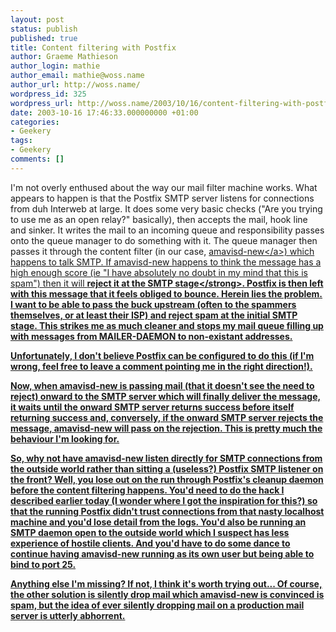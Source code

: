 ```yaml
---
layout: post
status: publish
published: true
title: Content filtering with Postfix
author: Graeme Mathieson
author_login: mathie
author_email: mathie@woss.name
author_url: http://woss.name/
wordpress_id: 325
wordpress_url: http://woss.name/2003/10/16/content-filtering-with-postfix/
date: 2003-10-16 17:46:33.000000000 +01:00
categories:
- Geekery
tags:
- Geekery
comments: []
---
```

I'm not overly enthused about the way our mail filter machine works.  What appears to happen is that the Postfix SMTP server listens for connections from duh Interweb at large.  It does some very basic checks ("Are you trying to use me as an open relay?" basically), then accepts the mail, hook line and sinker.  It writes the mail to an incoming queue and responsibility passes onto the queue manager to do something with it.  The queue manager then passes it through the content filter (in our case, <a href="http:&#47;&#47;www.ijs.si&#47;software&#47;amavisd&#47;">amavisd-new<&#47;a>) which happens to talk SMTP.  If amavisd-new happens to think the message has a high enough score (ie "I have absolutely no doubt in my mind that this is spam") then it will <strong>reject it at the SMTP stage<&#47;strong>.  Postfix is then left with this message that it feels obliged to bounce.  Herein lies the problem.  I want to be able to pass the buck upstream (often to the spammers themselves, or at least their ISP) and reject spam at the initial SMTP stage.  This strikes me as much cleaner and stops my mail queue filling up with messages from MAILER-DAEMON to non-existant addresses.

Unfortunately, I don't believe Postfix can be configured to do this (if I'm wrong, feel free to leave a comment pointing me in the right direction!).

Now, when amavisd-new is passing mail (that it doesn't see the need to reject) onward to the SMTP server which will finally deliver the message, it waits until the onward SMTP server returns success before itself returning success and, conversely, if the onward SMTP server rejects the message, amavisd-new will pass on the rejection.  This is pretty much the behaviour I'm looking for.

So, why not have amavisd-new listen directly for SMTP connections from the outside world rather than sitting a (useless?) Postfix SMTP listener on the front?  Well, you lose out on the run through Postfix's cleanup daemon before the content filtering happens.  You'd need to do the hack I described earlier today (I wonder where I got the inspiration for this?) so that the running Postfix didn't trust connections from that nasty localhost machine and you'd lose detail from the logs.  You'd also be running an SMTP daemon open to the outside world which I suspect has less experience of hostile clients.  And you'd have to do some dance to continue having amavisd-new running as its own user but being able to bind to port 25.

Anything else I'm missing?  If not, I think it's worth trying out...  Of course, the other solution is silently drop mail which amavisd-new is convinced is spam, but the idea of ever silently dropping mail on a production mail server is utterly abhorrent.
